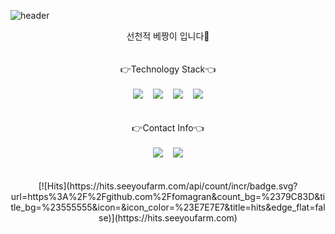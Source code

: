 ![header](https://capsule-render.vercel.app/api?type=waving&color=auto&height=300&section=header&text=Jaechun%20Hwang&fontSize=90)

<div align="center">
  선천적 베짱이 입니다👋
  <br/><br/><br/>
  👉Technology Stack👈
  <br/><br/>
  <img src="https://img.shields.io/badge/Android-3DDC84?style=flat-square&logo=Android&logoColor=white"/>
  &nbsp&nbsp
  <img src="https://img.shields.io/badge/Python-3776AB?style=flat-square&logo=Python&logoColor=white"/>
  &nbsp&nbsp
  <img src="https://img.shields.io/badge/Java-007396?style=flat-square&logo=Java&logoColor="white/>
  &nbsp&nbsp
  <img src="https://img.shields.io/badge/C-007396?style=flat-square&logo=C&logoColor="white/>
  <br/><br/><br/>
  👉Contact Info👈
  <br/><br/>
  <img src="https://img.shields.io/badge/wocjs602@gmail.com-EA4335?style=flat-square&logo=Gmail&logoColor=white"/>
  &nbsp&nbsp
  <img src="https://img.shields.io/badge/suineg.h-E4405F?style=flat-square&logo=Instagram&logoColor=white"/>
  <br/><br/><br/>
</div>


<div align="center">
[![Hits](https://hits.seeyoufarm.com/api/count/incr/badge.svg?url=https%3A%2F%2Fgithub.com%2Ffomagran&count_bg=%2379C83D&title_bg=%23555555&icon=&icon_color=%23E7E7E7&title=hits&edge_flat=false)](https://hits.seeyoufarm.com) 
</div>

